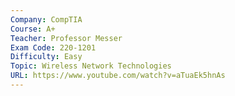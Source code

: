 ```yaml
---
Company: CompTIA
Course: A+
Teacher: Professor Messer
Exam Code: 220-1201
Difficulty: Easy
Topic: Wireless Network Technologies
URL: https://www.youtube.com/watch?v=aTuaEk5hnAs
---
```

